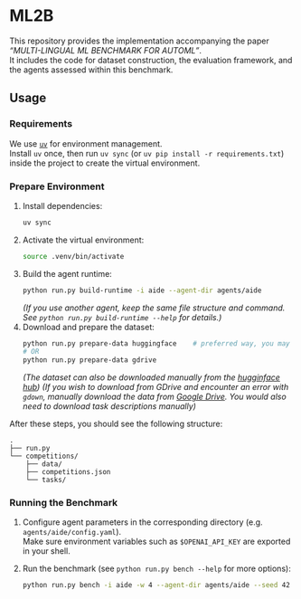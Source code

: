 # ML2B

This repository provides the implementation accompanying the paper *“MULTI-LINGUAL ML BENCHMARK FOR AUTOML”*.  
It includes the code for dataset construction, the evaluation framework, and the agents assessed within this benchmark.

## Usage

### Requirements

We use [`uv`](https://github.com/astral-sh/uv) for environment management.  
Install `uv` once, then run `uv sync` (or `uv pip install -r requirements.txt`) inside the project to create the virtual environment.

### Prepare Environment

1. Install dependencies:
   ```bash
   uv sync
   ```
2. Activate the virtual environment:
   ```bash
   source .venv/bin/activate
   ```
3. Build the agent runtime:
   ```bash
   python run.py build-runtime -i aide --agent-dir agents/aide
   ```
   *(If you use another agent, keep the same file structure and command. See `python run.py build-runtime --help` for details.)*
4. Download and prepare the dataset:
   ```bash
   python run.py prepare-data huggingface    # preferred way, you may delete the cache by passing the --remove-cache option
   # OR
   python run.py prepare-data gdrive
   ```
   *(The dataset can also be downloaded manually from the [hugginface hub](https://huggingface.co/datasets/enaix/ml2b))*
   *(If you wish to download from GDrive and encounter an error with `gdown`, manually download the data from [Google Drive](https://drive.google.com/drive/folders/18QoNa3vjdJouI4bAW6wmGbJQCrWprxyf). You would also need to download task descriptions manually)*

After these steps, you should see the following structure:

```
.
├── run.py
└── competitions/
    ├── data/
    ├── competitions.json
    └── tasks/
```

### Running the Benchmark

1. Configure agent parameters in the corresponding directory (e.g. `agents/aide/config.yaml`).  
   Make sure environment variables such as `$OPENAI_API_KEY` are exported in your shell.

2. Run the benchmark (see `python run.py bench --help` for more options):
   ```bash
   python run.py bench -i aide -w 4 --agent-dir agents/aide --seed 42 --args-variant extended --code-variant extended
   ```
